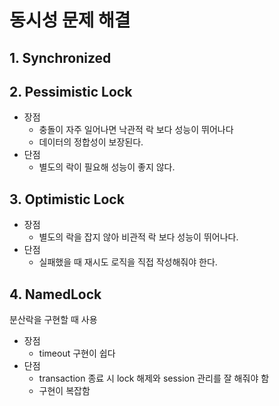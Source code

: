 # 동시성 문제 해결

## 1. Synchronized

## 2. Pessimistic Lock

- 장점
    - 충돌이 자주 일어나면 낙관적 락 보다 성능이 뛰어나다
    - 데이터의 정합성이 보장된다.
- 단점
    - 별도의 락이 필요해 성능이 좋지 않다.

## 3. Optimistic Lock

- 장점
    - 별도의 락을 잡지 않아 비관적 락 보다 성능이 뛰어나다.
- 단점
    - 실패했을 때 재시도 로직을 직접 작성해줘야 한다.

## 4. NamedLock

분산락을 구현할 때 사용

- 장점
    - timeout 구현이 쉽다
- 단점
    - transaction 종료 시 lock 해제와 session 관리를 잘 해줘야 함
    - 구현이 복잡함


